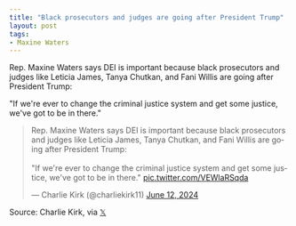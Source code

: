 ```yaml
---
title: "Black prosecutors and judges are going after President Trump"
layout: post
tags:
- Maxine Waters
---
```


Rep. Maxine Waters says DEI is important because black prosecutors and judges like Leticia James, Tanya Chutkan, and Fani Willis are going after President Trump:

"If we're ever to change the criminal justice system and get some justice, we've got to be in there."

<blockquote class="twitter-tweet"><p lang="en" dir="ltr">Rep. Maxine Waters says DEI is important because black prosecutors and judges like Leticia James, Tanya Chutkan, and Fani Willis are going after President Trump:<br><br>&quot;If we&#39;re ever to change the criminal justice system and get some justice, we&#39;ve got to be in there.&quot; <a href="https://t.co/VEWlaRSqda">pic.twitter.com/VEWlaRSqda</a></p>&mdash; Charlie Kirk (@charliekirk11) <a href="https://twitter.com/charliekirk11/status/1800917526257471678?ref_src=twsrc%5Etfw">June 12, 2024</a></blockquote> <script async src="https://platform.twitter.com/widgets.js" charset="utf-8"></script>

Source: Charlie Kirk, via [𝕏](https://x.com)
